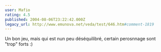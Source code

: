 ```yaml
---
user: Mafio
rating: 4.5
published: 2004-08-06T23:22:42.000Z
legacy_url: http://www.emunova.net/veda/test/646.htm#comment-1819
---
```

Un bon jeu, mais qui est nun peu déséquilibré, certain perosnnage sont "trop" forts :)